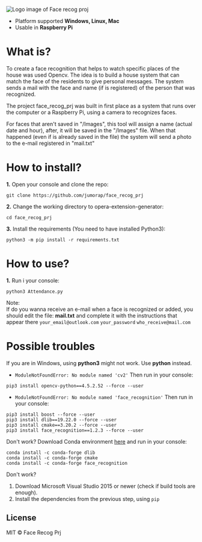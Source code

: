 <p aligment="center">
    <img src="https://cdn.discordapp.com/attachments/766535715327836172/848375844178362408/unknown.png" alt="Logo image of Face recog proj">
</p>

- Platform supported **Windows, Linux, Mac**
- Usable in **Raspberry Pi**

# What is?
To create a face recognition that helps to watch specific places of the house was used Opencv. The idea is to build a house system that can match the face of the residents to give personal messages. The system sends a mail with the face and name (if is registered) of the person that was recognized.

The project face_recog_prj was built in first place as a system that runs over the computer or a Raspberry Pi, using a camera to recognizes faces.

For faces that aren't saved in "/Images", this tool will assign a name (actual date and hour), after, it will be saved in the "/Images" file. When that happened (even if is already saved in the file) the system will send a photo to the e-mail registered in "mail.txt"


# How to install?
**1.** Open your console and clone the repo:
```
git clone https://github.com/jumorap/face_recog_prj
```
**2.** Change the working directory to opera-extension-generator:
```
cd face_recog_prj
```
**3.** Install the requirements (You need to have installed Python3):
```
python3 -m pip install -r requirements.txt
```

# How to use?
**1.** Run i your console:
```
python3 Attendance.py
```

Note:<br/>
If do you wanna receive an e-mail when a face is recognized or added, you should edit the file: **mail.txt** and complete it with the instructions that appear there
`your_email@outlook.com`
`your_password`
`who_receive@mail.com`

# Possible troubles
If you are in Windows, using **python3** might not work. Use **python** instead.<br/>

- `ModuleNotFoundError: No module named 'cv2'` Then run in your console:
```
pip3 install opencv-python==4.5.2.52 --force --user
```
- `ModuleNotFoundError: No module named 'face_recognition'` Then run in your console:
```
pip3 install boost --force --user
pip3 install dlib==19.22.0 --force --user
pip3 install cmake==3.20.2 --force --user
pip3 install face_recognition==1.2.3 --force --user
```
Don't work? Download Conda environment [here](https://conda.io/projects/conda/en/latest/user-guide/install/index.html) and run in your console:
```
conda install -c conda-forge dlib
conda install -c conda-forge cmake
conda install -c conda-forge face_recognition
```
Don't work? 
1. Download Microsoft Visual Studio 2015 or newer (check if build tools are enough).
2. Install the dependencies from the previous step, using `pip`

## License
MIT © Face Recog Prj
